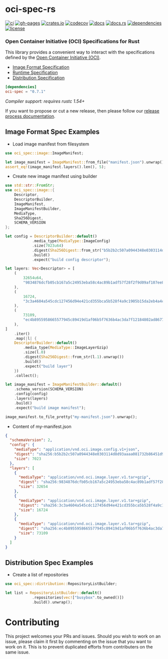 # oci-spec-rs

[![ci](https://github.com/containers/oci-spec-rs/workflows/ci/badge.svg)](https://github.com/containers/oci-spec-rs/actions)
[![gh-pages](https://github.com/containers/oci-spec-rs/workflows/gh-pages/badge.svg)](https://github.com/containers/oci-spec-rs/actions)
[![crates.io](https://img.shields.io/crates/v/oci-spec.svg)](https://crates.io/crates/oci-spec)
[![codecov](https://codecov.io/gh/containers/oci-spec-rs/branch/main/graph/badge.svg)](https://codecov.io/gh/containers/oci-spec-rs)
[![docs](https://img.shields.io/badge/docs-main-blue.svg)](https://containers.github.io/oci-spec-rs/oci_spec/index.html)
[![docs.rs](https://docs.rs/oci-spec/badge.svg)](https://docs.rs/oci-spec)
[![dependencies](https://deps.rs/repo/github/containers/oci-spec-rs/status.svg)](https://deps.rs/repo/github/containers/oci-spec-rs)
[![license](https://img.shields.io/github/license/containers/oci-spec-rs.svg)](https://github.com/containers/oci-spec-rs/blob/master/LICENSE)

### Open Container Initiative (OCI) Specifications for Rust

This library provides a convenient way to interact with the specifications defined by the [Open Container Initiative (OCI)](https://opencontainers.org). 

- [Image Format Specification](https://github.com/opencontainers/image-spec/blob/main/spec.md)
- [Runtime Specification](https://github.com/opencontainers/runtime-spec/blob/master/spec.md)
- [Distribution Specification](https://github.com/opencontainers/distribution-spec/blob/main/spec.md)

```toml
[dependencies]
oci-spec = "0.7.1"
```
*Compiler support: requires rustc 1.54+*

If you want to propose or cut a new release, then please follow our 
[release process documentation](./release.md).

## Image Format Spec Examples
- Load image manifest from filesystem
```rust no_run
use oci_spec::image::ImageManifest;

let image_manifest = ImageManifest::from_file("manifest.json").unwrap();
assert_eq!(image_manifest.layers().len(), 5);
```

- Create new image manifest using builder
```rust no_run
use std::str::FromStr;
use oci_spec::image::{
    Descriptor, 
    DescriptorBuilder, 
    ImageManifest, 
    ImageManifestBuilder, 
    MediaType, 
    Sha256Digest,
    SCHEMA_VERSION
};

let config = DescriptorBuilder::default()
            .media_type(MediaType::ImageConfig)
            .size(7023u64)
            .digest(Sha256Digest::from_str("b5b2b2c507a0944348e0303114d8d93aaaa081732b86451d9bce1f432a537bc7").unwrap())
            .build()
            .expect("build config descriptor");

let layers: Vec<Descriptor> = [
    (
        32654u64,
        "9834876dcfb05cb167a5c24953eba58c4ac89b1adf57f28f2f9d09af107ee8f0",
    ),
    (
        16724,
        "3c3a4604a545cdc127456d94e421cd355bca5b528f4a9c1905b15da2eb4a4c6b",
    ),
    (
        73109,
        "ec4b8955958665577945c89419d1af06b5f7636b4ac3da7f12184802ad867736",
    ),
]
    .iter()
    .map(|l| {
    DescriptorBuilder::default()
        .media_type(MediaType::ImageLayerGzip)
        .size(l.0)
        .digest(Sha256Digest::from_str(l.1).unwrap())
        .build()
        .expect("build layer")
    })
    .collect();

let image_manifest = ImageManifestBuilder::default()
    .schema_version(SCHEMA_VERSION)
    .config(config)
    .layers(layers)
    .build()
    .expect("build image manifest");

image_manifest.to_file_pretty("my-manifest.json").unwrap();
```

- Content of my-manifest.json
```json
{
  "schemaVersion": 2,
  "config": {
    "mediaType": "application/vnd.oci.image.config.v1+json",
    "digest": "sha256:b5b2b2c507a0944348e0303114d8d93aaaa081732b86451d9bce1f432a537bc7",
    "size": 7023
  },
  "layers": [
    {
      "mediaType": "application/vnd.oci.image.layer.v1.tar+gzip",
      "digest": "sha256:9834876dcfb05cb167a5c24953eba58c4ac89b1adf57f28f2f9d09af107ee8f0",
      "size": 32654
    },
    {
      "mediaType": "application/vnd.oci.image.layer.v1.tar+gzip",
      "digest": "sha256:3c3a4604a545cdc127456d94e421cd355bca5b528f4a9c1905b15da2eb4a4c6b",
      "size": 16724
    },
    {
      "mediaType": "application/vnd.oci.image.layer.v1.tar+gzip",
      "digest": "sha256:ec4b8955958665577945c89419d1af06b5f7636b4ac3da7f12184802ad867736",
      "size": 73109
    }
  ]
}
```

## Distribution Spec Examples
- Create a list of repositories 
```rust
use oci_spec::distribution::RepositoryListBuilder;

let list = RepositoryListBuilder::default()
            .repositories(vec!["busybox".to_owned()])
            .build().unwrap();
```

# Contributing
This project welcomes your PRs and issues. Should you wish to work on an issue, please claim it first by commenting on the 
issue that you want to work on it. This is to prevent duplicated efforts from contributers on the same issue.
